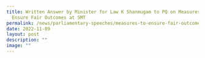 ```yaml
---
title: Written Answer by Minister for Law K Shanmugam to PQ on Measures to
  Ensure Fair Outcomes at SMT
permalink: /news/parliamentary-speeches/measures-to-ensure-fair-outcomes-at-small-claims-tribunal/
date: 2022-11-09
layout: post
description: ""
image: ""
---
```

